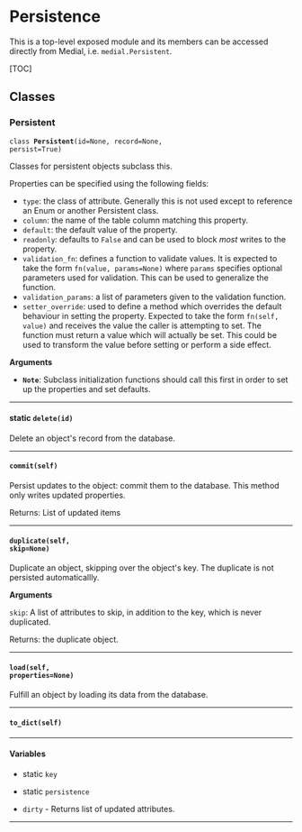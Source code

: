 # Persistence

This is a top-level exposed module and its members can be accessed directly
from Medial, i.e. `medial.Persistent`.

[TOC]

## Classes
    

###  Persistent

<code>class <b>Persistent</b>(id=None, record=None, persist=True)</code>

  

  
Classes for persistent objects subclass this.

Properties can be specified using the following fields:

* `type`: the class of attribute.  Generally this is not used except to
  reference an Enum or another Persistent class.
* `column`: the name of the table column matching this property.
* `default`: the default value of the property.
* `readonly`: defaults to `False` and can be used to block _most_ writes to
  the property.
* `validation_fn`: defines a function to validate values.  It is expected to
  take the form `fn(value, params=None)` where `params` specifies optional
  parameters used for validation.  This can be used to generalize the
  function.
* `validation_params`: a list of parameters given to the validation
  function.
* `setter_override`: used to define a method which overrides the default
  behaviour in setting the property.  Expected to take the form
  `fn(self, value)` and receives the value the caller is attempting to set.
  The function must return a value which will actually be set.  This could
  be used to transform the value before setting or perform a side effect.
  

**Arguments**

* **`Note`**: Subclass initialization functions should call this first in order to
  set up the properties and set defaults.
  

  

---

####  static <code>delete(id)</code>

  

  
Delete an object's record from the database.
  

  

---

####  <code>commit(self)</code>

  

  
Persist updates to the object: commit them to the database.  This method
only writes updated properties.

Returns: List of updated items
  

  

---

####  <code>duplicate(self, skip=None)</code>

  

  
Duplicate an object, skipping over the object's key.  The duplicate is not
persisted automaticallly.
  

**Arguments**

`skip`: A list of attributes to skip, in addition to the key, which is never
duplicated.

Returns: the duplicate object.
  

  

---

####  <code>load(self, properties=None)</code>

  

  
Fulfill an object by loading its data from the database.
  

  

---

####  <code>to_dict(self)</code>

  

  

  

---

#### Variables

  
    
* static `key`
    
* static `persistence`

  
    
* `dirty` - Returns list of updated attributes.

      

---
